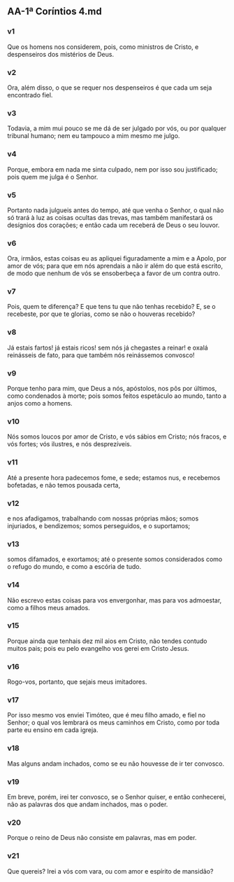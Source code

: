 ## AA-1ª Coríntios 4.md
### v1
 Que os homens nos considerem, pois, como ministros de Cristo, e despenseiros dos mistérios de Deus.
### v2
 Ora, além disso, o que se requer nos despenseiros é que cada um seja encontrado fiel.
### v3
 Todavia, a mim mui pouco se me dá de ser julgado por vós, ou por qualquer tribunal humano; nem eu tampouco a mim mesmo me julgo.
### v4
 Porque, embora em nada me sinta culpado, nem por isso sou justificado; pois quem me julga é o Senhor.
### v5
 Portanto nada julgueis antes do tempo, até que venha o Senhor, o qual não só trará à luz as coisas ocultas das trevas, mas também manifestará os desígnios dos corações; e então cada um receberá de Deus o seu louvor.
### v6
 Ora, irmãos, estas coisas eu as apliquei figuradamente a mim e a Apolo, por amor de vós; para que em nós aprendais a não ir além do que está escrito, de modo que nenhum de vós se ensoberbeça a favor de um contra outro.
### v7
 Pois, quem te diferença? E que tens tu que não tenhas recebido? E, se o recebeste, por que te glorias, como se não o houveras recebido?
### v8
 Já estais fartos! já estais ricos! sem nós já chegastes a reinar! e oxalá reinásseis de fato, para que também nós reinássemos convosco!
### v9
 Porque tenho para mim, que Deus a nós, apóstolos, nos pôs por últimos, como condenados à morte; pois somos feitos espetáculo ao mundo, tanto a anjos como a homens.
### v10
 Nós somos loucos por amor de Cristo, e vós sábios em Cristo; nós fracos, e vós fortes; vós ilustres, e nós desprezíveis.
### v11
 Até a presente hora padecemos fome, e sede; estamos nus, e recebemos bofetadas, e não temos pousada certa,
### v12
 e nos afadigamos, trabalhando com nossas próprias mãos; somos injuriados, e bendizemos; somos perseguidos, e o suportamos;
### v13
 somos difamados, e exortamos; até o presente somos considerados como o refugo do mundo, e como a escória de tudo.
### v14
 Não escrevo estas coisas para vos envergonhar, mas para vos admoestar, como a filhos meus amados.
### v15
 Porque ainda que tenhais dez mil aios em Cristo, não tendes contudo muitos pais; pois eu pelo evangelho vos gerei em Cristo Jesus.
### v16
 Rogo-vos, portanto, que sejais meus imitadores.
### v17
 Por isso mesmo vos enviei Timóteo, que é meu filho amado, e fiel no Senhor; o qual vos lembrará os meus caminhos em Cristo, como por toda parte eu ensino em cada igreja.
### v18
 Mas alguns andam inchados, como se eu não houvesse de ir ter convosco.
### v19
 Em breve, porém, irei ter convosco, se o Senhor quiser, e então conhecerei, não as palavras dos que andam inchados, mas o poder.
### v20
 Porque o reino de Deus não consiste em palavras, mas em poder.
### v21
 Que quereis? Irei a vós com vara, ou com amor e espírito de mansidão?
